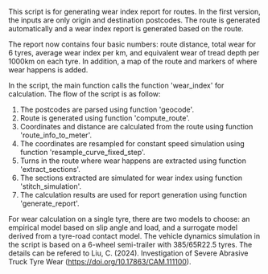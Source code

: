 This script is for generating wear index report for routes. In the first version, the inputs are only origin and destination postcodes. The route is generated automatically and a wear index report is generated based on the route.

The report now contains four basic numbers: route distance, total wear for 6 tyres, average wear index per km, and equivalent wear of tread depth per 1000km on each tyre. In addition, a map of the route and markers of where wear happens is added.

In the script, the main function calls the function 'wear_index' for calculation. The flow of the script is as follow: 

1. The postcodes are parsed using function 'geocode'.
2. Route is generated using function 'compute_route'.
3. Coordinates and distance are calculated from the route using function 'route_info_to_meter'.
4. The coordinates are resampled for constant speed simulation using function 'resample_curve_fixed_step'.
5. Turns in the route where wear happens are extracted using function 'extract_sections'.
6. The sections extracted are simulated for wear index using function 'stitch_simulation'.
7. The calculation results are used for report generation using function 'generate_report'.

For wear calculation on a single tyre, there are two models to choose: an empirical model based on slip angle and load, and a surrogate model derived from a tyre-road contact model. 
The vehicle dynamics simulation in the script is based on a 6-wheel semi-trailer with 385/65R22.5 tyres.
The details can be refered to Liu, C. (2024). Investigation of Severe Abrasive Truck Tyre Wear (https://doi.org/10.17863/CAM.111100).
